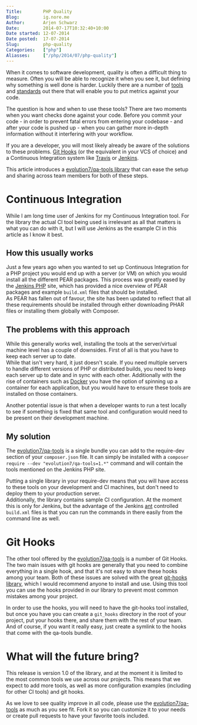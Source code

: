 ```yaml
---
Title:        PHP Quality  
Blog:         ig.nore.me  
Author:       Arjen Schwarz  
Date:         2014-07-17T10:32:40+10:00
Date started: 12-07-2014  
Date posted:  17-07-2014  
Slug:         php-quality  
Categories:   ["php"]
Aliasses:     ["/php/2014/07/php-quality"]
---
```


When it comes to software development, quality is often a difficult thing to measure. Often you will be able to recognize it when you see it, but defining why something is well done is harder. Luckily there are a number of [tools][9] and [standards][10] out there that will enable you to put metrics against your code.

The question is how and when to use these tools? There are two moments when you want checks done against your code. Before you commit your code - in order to prevent fatal errors from entering your codebase - and after your code is pushed up - when you can gather more in-depth information without it interfering with your workflow.

If you are a developer, you will most likely already be aware of the solutions to these problems. [Git Hooks][1] (or the equivalent in your VCS of choice) and a Continuous Integration system like [Travis][2] or [Jenkins][3].

This article introduces a [evolution7/qa-tools library][4] that can ease the setup and sharing across team members for both of these steps.

# Continuous Integration

While I am long time user of Jenkins for my Continuous Integration tool. For the library the actual CI tool being used is irrelevant as all that matters is what you can do with it, but I will use Jenkins as the example CI in this article as I know it best.

## How this usually works

Just a few years ago when you wanted to set up Continuous Integration for a PHP project you would end up with a server (or VM) on which you would install all the different PEAR packages. This process was greatly eased by the [Jenkins PHP][5] site, which has provided a nice overview of PEAR packages and example `build.xml` files that should be installed.   
As PEAR has fallen out of favour, the site has been updated to reflect that all these requirements should be installed through either downloading PHAR files or installing them globally with Composer.

## The problems with this approach

While this generally works well, installing the tools at the server/virtual machine level has a couple of downsides. First of all is that you have to keep each server up to date.   
While that isn't very hard, it just doesn't scale. If you need multiple servers to handle different versions of PHP or distributed builds, you need to keep each server up to date and in sync with each other. Additionally with the rise of containers such as [Docker][6] you have the option of spinning up a container for each application, but you would have to ensure these tools are installed on those containers.

Another potential issue is that when a developer wants to run a test locally to see if something is fixed that same tool and configuration would need to be present on their development machine.

## My solution

The [evolution7/qa-tools][7] is a single bundle you can add to the require-dev section of your `composer.json` file. It can simply be installed with a `composer require --dev "evolution7/qa-tools=1.*"` command and will contain the tools mentioned on the Jenkins PHP site.

Putting a single library in your require-dev means that you will have access to these tools on your development and CI machines, but don't need to deploy them to your production server.   
Additionally, the library contains sample CI configuration. At the moment this is only for Jenkins, but the advantage of the Jenkins [ant][11] controlled `build.xml` files is that you can run the commands in there easily from the command line as well.

# Git Hooks

The other tool offered by the [evolution7/qa-tools][7] is a number of Git Hooks. The two main issues with git hooks are generally that you need to combine everything in a single hook, and that it's not easy to share these hooks among your team.
Both of these issues are solved with the great [git-hooks library][8], which I would recommend anyone to install and use. Using this tool you can use the hooks provided in our library to prevent most common mistakes among your project. 

In order to use the hooks, you will need to have the git-hooks tool installed, but once you have you can create a `git_hooks` directory in the root of your project, put your hooks there, and share them with the rest of your team.   
And of course, if you want it really easy, just create a symlink to the hooks that come with the qa-tools bundle.

# What will the future bring?

This release is version 1.0 of the library, and at the moment it is limited to the most common tools we use across our projects. This means that we expect to add more tools, as well as more configuration examples (including for other CI tools) and git hooks.

As we love to see quality improve in all code, please use the [evolution7/qa-tools][7] as much as you see fit. Fork it so you can customize it to your needs or create pull requests to have your favorite tools included.


[1]: http://git-scm.com/book/en/Customizing-Git-Git-Hooks "Git - Git Hooks"
[2]: http://travis-ci.org "Travis CI - Free Hosted Continuous Integration Platform for the Open Source Community"
[3]: http://jenkins-ci.org "Welcome to Jenkins CI! | Jenkins CI"
[4]: http://github.com/evolution7/qa-tools
[5]: http://jenkins-php.org "Template for Jenkins Jobs for PHP Projects"
[6]: http://www.docker.com/ "Docker - Build, Ship, and Run Any App, Anywhere"
[7]: http://github.com/evolution7/qa-tools "Evolution 7 - QA Tools"
[8]: https://github.com/icefox/git-hooks
[9]: http://phpqatools.org
[10]: http://www.php-fig.org/psr/
[11]: http://ant.apache.org